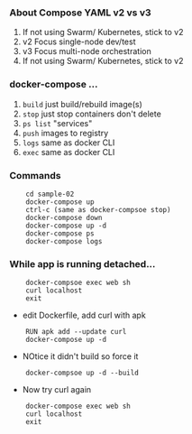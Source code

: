 ### About Compose YAML v2 vs v3

1. If not using Swarm/ Kubernetes, stick to v2
2. v2 Focus single-node dev/test
3. v3 Focus multi-node orchestration
4. If not using Swarm/ Kubernetes, stick to v2

### docker-compose ...
1. `build` just build/rebuild image(s)
2. `stop` just stop containers don't delete
3. `ps list` "services"
4. `push` images to registry
5. `logs` same as docker CLI
6. `exec` same as docker CLI

### Commands
```
    cd sample-02
    docker-compose up
    ctrl-c (same as docker-compsoe stop)
    docker-compose down
    docker-compose up -d
    docker-compose ps
    docker-compose logs
```
### While app is running detached...
```
    docker-compsoe exec web sh
    curl localhost
    exit
```
* edit Dockerfile, add curl with apk
```
    RUN apk add --update curl
    docker-compose up -d
```
* NOtice it didn't build so force it
```
    docker-compsoe up -d --build
```
* Now try curl again
```
    docker-compose exec web sh
    curl localhost
    exit
```
